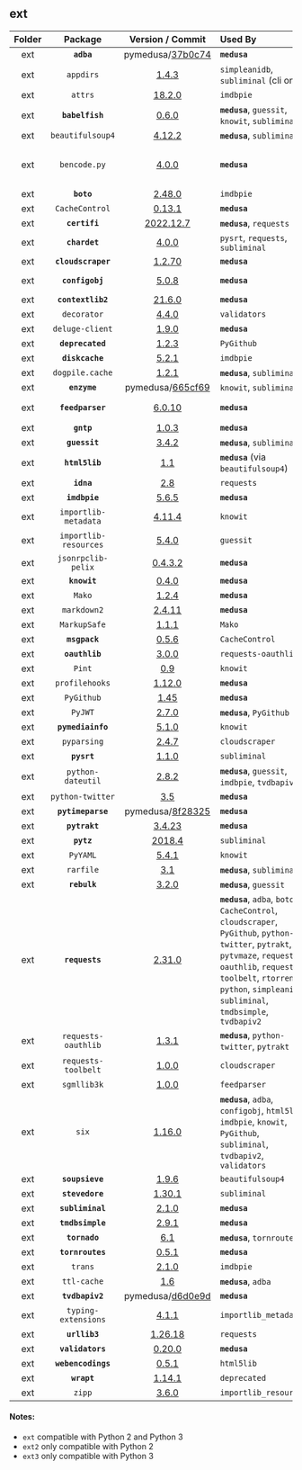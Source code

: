 ## ext
Folder | Package | Version / Commit | Used By | Notes / Modules
:----: | :-----: | :--------------: | :------ | :--------------
ext | **`adba`** | pymedusa/[37b0c74](https://github.com/pymedusa/adba/tree/37b0c74e76b40b3dbde29e71da75a1808eb121de) | **`medusa`** | -
ext | `appdirs` | [1.4.3](https://pypi.org/project/appdirs/1.4.3/) | `simpleanidb`, `subliminal` (cli only) | File: `appdirs.py`
ext | `attrs` | [18.2.0](https://pypi.org/project/attrs/18.2.0/) | `imdbpie` | Module: `attr`
ext | **`babelfish`** | [0.6.0](https://pypi.org/project/babelfish/0.6.0/) | **`medusa`**, `guessit`, `knowit`, `subliminal` | -
ext | `beautifulsoup4` | [4.12.2](https://pypi.org/project/beautifulsoup4/4.12.2/) | **`medusa`**, `subliminal` | Module: `bs4`
ext | `bencode.py` | [4.0.0](https://pypi.org/project/bencode.py/4.0.0/) | **`medusa`** | Modules: `bencodepy`, `bencode`<br>Monkey-patched, see `medusa/init/__init__.py`
ext | **`boto`** | [2.48.0](https://pypi.org/project/boto/2.48.0/) | `imdbpie` | -
ext | `CacheControl` | [0.13.1](https://pypi.org/project/CacheControl/0.13.1/) | **`medusa`** | Module: `cachecontrol`
ext | **`certifi`** | [2022.12.7](https://pypi.org/project/certifi/2022.12.7/) | **`medusa`**, `requests` | -
ext | **`chardet`** | [4.0.0](https://pypi.org/project/chardet/4.0.0/) | `pysrt`, `requests`, `subliminal` | -
ext | **`cloudscraper`** | [1.2.70](https://pypi.org/project/cloudscraper/1.2.70/) | **`medusa`** | -
ext | **`configobj`** | [5.0.8](https://pypi.org/project/configobj/5.0.8/) | **`medusa`** | Modules: `configobj`, `validate`
ext | **`contextlib2`** | [21.6.0](https://pypi.org/project/contextlib2/21.6.0/) | **`medusa`** | -
ext | `decorator` | [4.4.0](https://pypi.org/project/decorator/4.4.0/) | `validators` | File: `decorator.py`
ext | `deluge-client` | [1.9.0](https://pypi.org/project/deluge-client/1.9.0/) | **`medusa`** | Module: `deluge_client`
ext | **`deprecated`** | [1.2.3](https://pypi.org/project/deprecated/1.2.3/) | `PyGithub` | -
ext | **`diskcache`** | [5.2.1](https://pypi.org/project/diskcache/5.2.1/) | `imdbpie` | -
ext | `dogpile.cache` | [1.2.1](https://pypi.org/project/dogpile.cache/1.2.1/) | **`medusa`**, `subliminal` | Module: `dogpile`
ext | **`enzyme`** | pymedusa/[665cf69](https://github.com/pymedusa/enzyme/tree/665cf6948aab1c249dcc99bd9624a81d17b3302a) | `knowit`, `subliminal` | -
ext | **`feedparser`** | [6.0.10](https://pypi.org/project/feedparser/6.0.10/) | **`medusa`** | Requires `sgmllib3k` on Python 3
ext | **`gntp`** | [1.0.3](https://pypi.org/project/gntp/1.0.3/) | **`medusa`** | -
ext | **`guessit`** | [3.4.2](https://pypi.org/project/guessit/3.4.2/) | **`medusa`**, `subliminal` | -
ext | **`html5lib`** | [1.1](https://pypi.org/project/html5lib/1.1/) | **`medusa`** (via `beautifulsoup4`) | -
ext | **`idna`** | [2.8](https://pypi.org/project/idna/2.8/) | `requests` | -
ext | **`imdbpie`** | [5.6.5](https://pypi.org/project/imdbpie/5.6.5/) | **`medusa`** | -
ext | `importlib-metadata` | [4.11.4](https://pypi.org/project/importlib-metadata/4.11.4/) | `knowit` | Module: `importlib_metadata`
ext | `importlib-resources` | [5.4.0](https://pypi.org/project/importlib-resources/5.4.0/) | `guessit` | Module: `importlib_resources`
ext | `jsonrpclib-pelix` | [0.4.3.2](https://pypi.org/project/jsonrpclib-pelix/0.4.3.2/) | **`medusa`** | Module: `jsonrpclib`
ext | **`knowit`** | [0.4.0](https://github.com/ratoaq2/knowit/tree/0.4.0) | **`medusa`** | -
ext | `Mako` | [1.2.4](https://pypi.org/project/Mako/1.2.4/) | **`medusa`** | Module: `mako`
ext | `markdown2` | [2.4.11](https://pypi.org/project/markdown2/2.4.11/) | **`medusa`** | File: `markdown2.py`
ext | `MarkupSafe` | [1.1.1](https://pypi.org/project/MarkupSafe/1.1.1/) | `Mako` | Module: `markupsafe`
ext | **`msgpack`** | [0.5.6](https://pypi.org/project/msgpack/0.5.6/) | `CacheControl` | -
ext | **`oauthlib`** | [3.0.0](https://pypi.org/project/oauthlib/3.0.0/) | `requests-oauthlib` | -
ext | `Pint` | [0.9](https://pypi.org/project/Pint/0.9/) | `knowit` | Module: `pint`
ext | `profilehooks` | [1.12.0](https://pypi.org/project/profilehooks/1.12.0/) | **`medusa`** | File: `profilehooks.py`
ext | `PyGithub` | [1.45](https://pypi.org/project/PyGithub/1.45/) | **`medusa`** | Module: `github`
ext | `PyJWT` | [2.7.0](https://pypi.org/project/PyJWT/2.7.0/) | **`medusa`**, `PyGithub` | Module: `jwt`
ext | **`pymediainfo`** | [5.1.0](https://pypi.org/project/pymediainfo/5.1.0/) | `knowit` | -
ext | `pyparsing` | [2.4.7](https://pypi.org/project/pyparsing/2.4.7/) | `cloudscraper` | File: `pyparsing.py`
ext | **`pysrt`** | [1.1.0](https://pypi.org/project/pysrt/1.1.0/) | `subliminal` | -
ext | `python-dateutil` | [2.8.2](https://pypi.org/project/python-dateutil/2.8.2/) | **`medusa`**, `guessit`, `imdbpie`, `tvdbapiv2` | Module: `dateutil`
ext | `python-twitter` | [3.5](https://pypi.org/project/python-twitter/3.5/) | **`medusa`** | Module: `twitter`
ext | **`pytimeparse`** | pymedusa/[8f28325](https://github.com/pymedusa/pytimeparse/tree/8f2832597235c6ec98c44de4dab3274927f67e29) | **`medusa`** | -
ext | **`pytrakt`** | [3.4.23](https://pypi.org/project/pytrakt/3.4.23/) | **`medusa`** | -
ext | **`pytz`** | [2018.4](https://pypi.org/project/pytz/2018.4/) | `subliminal` | -
ext | `PyYAML` | [5.4.1](https://pypi.org/project/PyYAML/5.4.1/) | `knowit` | Modules: `_yaml`, `yaml`
ext | `rarfile` | [3.1](https://pypi.org/project/rarfile/3.1/) | **`medusa`**, `subliminal` | File: `rarfile.py`
ext | **`rebulk`** | [3.2.0](https://pypi.org/project/rebulk/3.2.0/) | **`medusa`**, `guessit` | -
ext | **`requests`** | [2.31.0](https://pypi.org/project/requests/2.31.0/) | **`medusa`**, `adba`, `boto`, `CacheControl`, `cloudscraper`, `PyGithub`, `python-twitter`, `pytrakt`, `pytvmaze`, `requests-oauthlib`, `requests-toolbelt`, `rtorrent-python`, `simpleanidb`, `subliminal`, `tmdbsimple`, `tvdbapiv2` | -
ext | `requests-oauthlib` | [1.3.1](https://pypi.org/project/requests-oauthlib/1.3.1/) | **`medusa`**, `python-twitter`, `pytrakt` | Module: `requests_oauthlib`
ext | `requests-toolbelt` | [1.0.0](https://pypi.org/project/requests-toolbelt/1.0.0/) | `cloudscraper` | Module: `requests_toolbelt`
ext | `sgmllib3k` | [1.0.0](https://pypi.org/project/sgmllib3k/1.0.0/) | `feedparser` | File: `sgmllib.py`
ext | `six` | [1.16.0](https://pypi.org/project/six/1.16.0/) | **`medusa`**, `adba`, `configobj`, `html5lib`, `imdbpie`, `knowit`, `PyGithub`, `subliminal`, `tvdbapiv2`, `validators` | File: `six.py`
ext | **`soupsieve`** | [1.9.6](https://pypi.org/project/soupsieve/1.9.6/) | `beautifulsoup4` | -
ext | **`stevedore`** | [1.30.1](https://pypi.org/project/stevedore/1.30.1/) | `subliminal` | -
ext | **`subliminal`** | [2.1.0](https://pypi.org/project/subliminal/2.1.0/) | **`medusa`** | -
ext | **`tmdbsimple`** | [2.9.1](https://pypi.org/project/tmdbsimple/2.9.1/) | **`medusa`** | -
ext | **`tornado`** | [6.1](https://pypi.org/project/tornado/6.1/) | **`medusa`**, `tornroutes` | -
ext | **`tornroutes`** | [0.5.1](https://pypi.org/project/tornroutes/0.5.1/) | **`medusa`** | -
ext | `trans` | [2.1.0](https://pypi.org/project/trans/2.1.0/) | `imdbpie` | File: `trans.py`
ext | `ttl-cache` | [1.6](https://pypi.org/project/ttl-cache/1.6/) | **`medusa`**, `adba` | File: `ttl_cache.py`
ext | **`tvdbapiv2`** | pymedusa/[d6d0e9d](https://github.com/pymedusa/tvdbv2/tree/d6d0e9d98071c2d646beb997b336edbb0e98dfb7) | **`medusa`** | -
ext | `typing-extensions` | [4.1.1](https://pypi.org/project/typing-extensions/4.1.1/) | `importlib_metadata` | File: `typing_extensions.py`
ext | **`urllib3`** | [1.26.18](https://pypi.org/project/urllib3/1.26.18/) | `requests` | -
ext | **`validators`** | [0.20.0](https://pypi.org/project/validators/0.20.0/) | **`medusa`** | -
ext | **`webencodings`** | [0.5.1](https://pypi.org/project/webencodings/0.5.1/) | `html5lib` | -
ext | **`wrapt`** | [1.14.1](https://pypi.org/project/wrapt/1.14.1/) | `deprecated` | -
ext | `zipp` | [3.6.0](https://pypi.org/project/zipp/3.6.0/) | `importlib_resources` | File: `zipp.py`

#### Notes:
- `ext` compatible with Python 2 and Python 3
- `ext2` only compatible with Python 2
- `ext3` only compatible with Python 3
